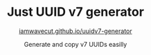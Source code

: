 <center>
<h1>Just UUID v7 generator</h1>
<p><a href="https://iamwavecut.github.io/uuidv7-generator">iamwavecut.github.io/uuidv7-generator<a></p>
<p>Generate and copy v7 UUIDs easilly</p>
</center>
